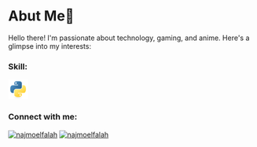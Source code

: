 <h1>Abut Me👋</h1>
<p>Hello there! I'm passionate about technology, gaming, and anime. Here's a glimpse into my interests:</p>

<h3 align="left">Skill:</h3>
<p align="left"> <a href="https://www.python.org" target="_blank" rel="noreferrer"> <img src="https://raw.githubusercontent.com/devicons/devicon/master/icons/python/python-original.svg" alt="python" width="40" height="40"/> </a> </p>

<h3 align="left">Connect with me:</h3>
<p align="left">
<a href="https://fb.com/najmoelfalah" target="blank"><img align="center" src="https://raw.githubusercontent.com/rahuldkjain/github-profile-readme-generator/master/src/images/icons/Social/facebook.svg" alt="najmoelfalah" height="30" width="40" /></a>
<a href="https://instagram.com/najmoelfalah" target="blank"><img align="center" src="https://raw.githubusercontent.com/rahuldkjain/github-profile-readme-generator/master/src/images/icons/Social/instagram.svg" alt="najmoelfalah" height="30" width="40" /></a>
</p>
